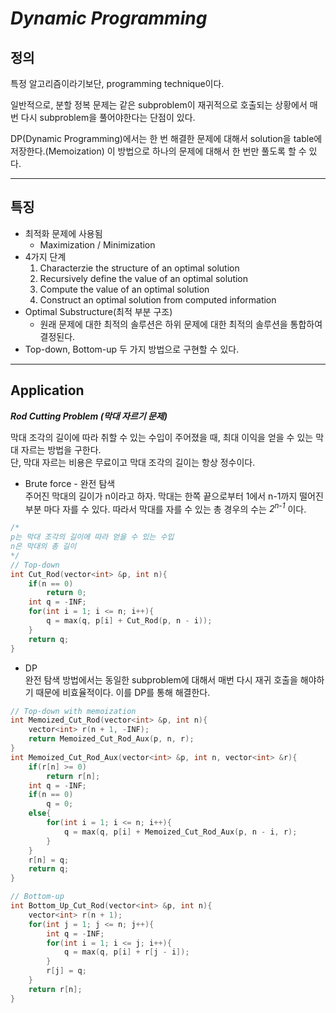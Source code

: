 ***Dynamic Programming***
==
정의
--
특정 알고리즘이라기보단, programming technique이다.

일반적으로, 분할 정복 문제는 같은 subproblem이 재귀적으로 호출되는 상황에서 매번 다시 subproblem을 풀어야한다는 단점이 있다. 

DP(Dynamic Programming)에서는 한 번 해결한 문제에 대해서 solution을 table에 저장한다.(Memoization) 이 방법으로 하나의 문제에 대해서 한 번만 풀도록 할 수 있다.

---
특징
--
* 최적화 문제에 사용됨
    * Maximization / Minimization
* 4가지 단계
    1. Characterzie the structure of an optimal solution
    2. Recursively define the value of an optimal solution
    3. Compute the value of an optimal solution
    4. Construct an optimal solution from computed information
* Optimal Substructure(최적 부분 구조)
    * 원래 문제에 대한 최적의 솔루션은 하위 문제에 대한 최적의 솔루션을 통합하여 결정된다.
* Top-down, Bottom-up 두 가지 방법으로 구현할 수 있다.
---
Application
--
***Rod Cutting Problem (막대 자르기 문제)***

막대 조각의 길이에 따라 취할 수 있는 수입이 주어졌을 때, 최대 이익을 얻을 수 있는 막대 자르는 방법을 구한다.
</br>단, 막대 자르는 비용은 무료이고 막대 조각의 길이는 항상 정수이다.

* Brute force - 완전 탐색
</br>주어진 막대의 길이가 n이라고 하자. 막대는 한쪽 끝으로부터 1에서 n-1까지 떨어진 부분 마다 자를 수 있다. 따라서 막대를 자를 수 있는 총 경우의 수는 *2<sup>n-1</sup>* 이다.
```c++
/* 
p는 막대 조각의 길이에 따라 얻을 수 있는 수입
n은 막대의 총 길이
*/
// Top-down
int Cut_Rod(vector<int> &p, int n){
    if(n == 0)
        return 0;
    int q = -INF;
    for(int i = 1; i <= n; i++){
        q = max(q, p[i] + Cut_Rod(p, n - i));
    }
    return q;
}
```
* DP
</br>완전 탐색 방법에서는 동일한 subproblem에 대해서 매번 다시 재귀 호출을 해야하기 때문에 비효율적이다. 이를 DP를 통해 해결한다.
```c++
// Top-down with memoization
int Memoized_Cut_Rod(vector<int> &p, int n){
    vector<int> r(n + 1, -INF);
    return Memoized_Cut_Rod_Aux(p, n, r);
}
int Memoized_Cut_Rod_Aux(vector<int> &p, int n, vector<int> &r){
    if(r[n] >= 0)
        return r[n];
    int q = -INF;
    if(n == 0)
        q = 0;
    else{
        for(int i = 1; i <= n; i++){
            q = max(q, p[i] + Memoized_Cut_Rod_Aux(p, n - i, r);
        }
    }
    r[n] = q;
    return q;
}
```
```c++
// Bottom-up
int Bottom_Up_Cut_Rod(vector<int> &p, int n){
    vector<int> r(n + 1);
    for(int j = 1; j <= n; j++){
        int q = -INF;
        for(int i = 1; i <= j; i++){
            q = max(q, p[i] + r[j - i]);
        }
        r[j] = q;
    }
    return r[n];
}
```